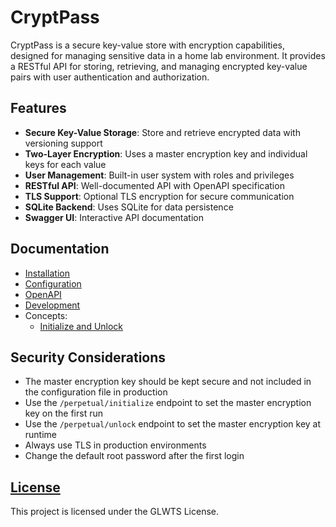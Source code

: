 # CryptPass

CryptPass is a secure key-value store with encryption capabilities, designed for managing sensitive data in a home lab
environment. It provides a RESTful API for storing, retrieving, and managing encrypted key-value pairs with user
authentication and authorization.

## Features

- **Secure Key-Value Storage**: Store and retrieve encrypted data with versioning support
- **Two-Layer Encryption**: Uses a master encryption key and individual keys for each value
- **User Management**: Built-in user system with roles and privileges
- **RESTful API**: Well-documented API with OpenAPI specification
- **TLS Support**: Optional TLS encryption for secure communication
- **SQLite Backend**: Uses SQLite for data persistence
- **Swagger UI**: Interactive API documentation

## Documentation

- [Installation](docs/Installation.md)
- [Configuration](docs/Configuration.md)
- [OpenAPI](docs/OpenAPI.yaml)
- [Development](docs/Development.md)
- Concepts:
  - [Initialize and Unlock](docs/Concepts/Initialize_and_Unlock.md)

## Security Considerations

- The master encryption key should be kept secure and not included in the configuration file in production
- Use the `/perpetual/initialize` endpoint to set the master encryption key on the first run
- Use the `/perpetual/unlock` endpoint to set the master encryption key at runtime
- Always use TLS in production environments
- Change the default root password after the first login

## [License](LICENSE)

This project is licensed under the GLWTS License.
